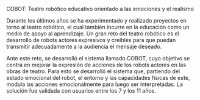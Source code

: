 COBOT: Teatro robótico educativo orientado a las emociones y el realismo

Durante los últimos años se ha experimentado y realizado proyectos en torno al teatro robótico, el cual también incurre en la educación como un medio de apoyo al aprendizaje. Un gran reto del teatro robótico es el desarrollo de robots actores expresivos y creíbles para que puedan transmitir adecuadamente a la audiencia el mensaje deseado. 

Ante este reto, se desarrolló el sistema llamado COBOT, cuyo objetivo se centra en mejorar la expresión de acciones de los robots actores en las obras de teatro. Para esto se desarrolló el sistema que, partiendo del estado emocional del robot, el entorno y las capacidades físicas de este, modula las acciones emocionalmente para luego ser interpretadas. La solución fue validada con usuarios entre los 7 y los 11 años.
